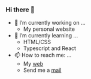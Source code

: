 ### Hi there 👋

- 🔭 I’m currently working on ...
  - My personal website
- 🌱 I’m currently learning ...
  - HTML/CSS 
  - Typescript and React
- 📫 How to reach me: ...
  - My [web](https://rubenmate.com)
  - Send me a [mail](mailto:contacto@rubenmate.com)
  <!--
      **rubenmate/rubenmate** is a ✨ _special_ ✨ repository because its `README.md` (this file) appears on your GitHub profile.

Here are some ideas to get you started:

- 🔭 I’m currently working on ...
- 🌱 I’m currently learning ...
- 👯 I’m looking to collaborate on ...
- 🤔 I’m looking for help with ...
- 💬 Ask me about ...
- 📫 How to reach me: ...
- 😄 Pronouns: ...
- ⚡ Fun fact: ...
  -->
